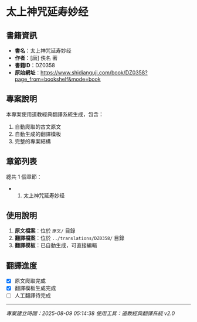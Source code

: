 # 太上神咒延寿妙经

## 書籍資訊

- **書名**：太上神咒延寿妙经
- **作者**：[唐] 佚名 著
- **書籍ID**：DZ0358
- **原始網址**：https://www.shidianguji.com/book/DZ0358?page_from=bookshelf&mode=book

## 專案說明

本專案使用道教經典翻譯系統生成，包含：
1. 自動爬取的古文原文
2. 自動生成的翻譯模板
3. 完整的專案結構

## 章節列表

總共 1 個章節：

- 01. 太上神咒延寿妙经


## 使用說明

1. **原文檔案**：位於 `原文/` 目錄
2. **翻譯檔案**：位於 `../translations/DZ0358/` 目錄
3. **翻譯模板**：已自動生成，可直接編輯

## 翻譯進度

- [x] 原文爬取完成
- [x] 翻譯模板生成完成
- [ ] 人工翻譯待完成

---
*專案建立時間：2025-08-09 05:14:38*
*使用工具：道教經典翻譯系統 v2.0*
